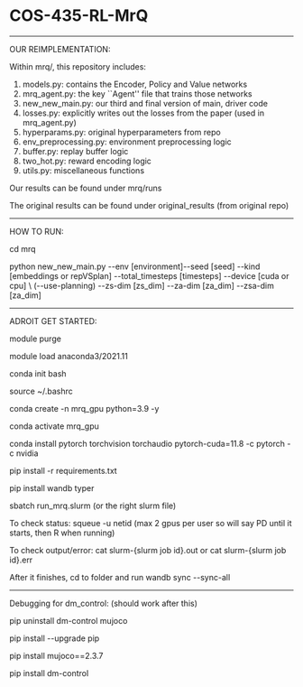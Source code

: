# COS-435-RL-MrQ
-----------------------------------------------------------------------------
OUR REIMPLEMENTATION: 

Within mrq/, this repository includes: 
1. models.py: contains the Encoder, Policy and Value networks 
2. mrq_agent.py: the key ``Agent'' file that trains those networks 
3. new_new_main.py: our third and final version of main, driver code 
4. losses.py: explicitly writes out the losses from the paper (used in mrq_agent.py)
5. hyperparams.py: original hyperparameters from repo 
6. env_preprocessing.py: environment preprocessing logic 
7. buffer.py: replay buffer logic 
8. two_hot.py: reward encoding logic 
9. utils.py: miscellaneous functions 

Our results can be found under mrq/runs 

The original results can be found under original_results (from original repo)

-----------------------------------------------------------------------------
HOW TO RUN: 

cd mrq 

python new_new_main.py --env [environment]--seed [seed] --kind [embeddings or repVSplan] --total_timesteps [timesteps] --device [cuda or cpu] \ 
    (--use-planning) --zs-dim [zs_dim] --za-dim [za_dim] --zsa-dim [za_dim]  

-----------------------------------------------------------------------------
ADROIT GET STARTED: 

module purge

module load anaconda3/2021.11

conda init bash

source ~/.bashrc

conda create -n mrq_gpu python=3.9 -y

conda activate mrq_gpu

conda install pytorch torchvision torchaudio pytorch-cuda=11.8 -c pytorch -c nvidia

pip install -r requirements.txt

pip install wandb typer

sbatch run_mrq.slurm (or the right slurm file)

To check status: squeue -u netid (max 2 gpus per user so will say PD until it starts, then R when running)

To check output/error: cat slurm-{slurm job id}.out or  cat slurm-{slurm job id}.err

After it finishes, cd to folder and run wandb sync --sync-all

-----------------------------------------------------------------------------
Debugging for dm_control: (should work after this)

pip uninstall dm-control mujoco

pip install --upgrade pip

pip install mujoco==2.3.7

pip install dm-control


